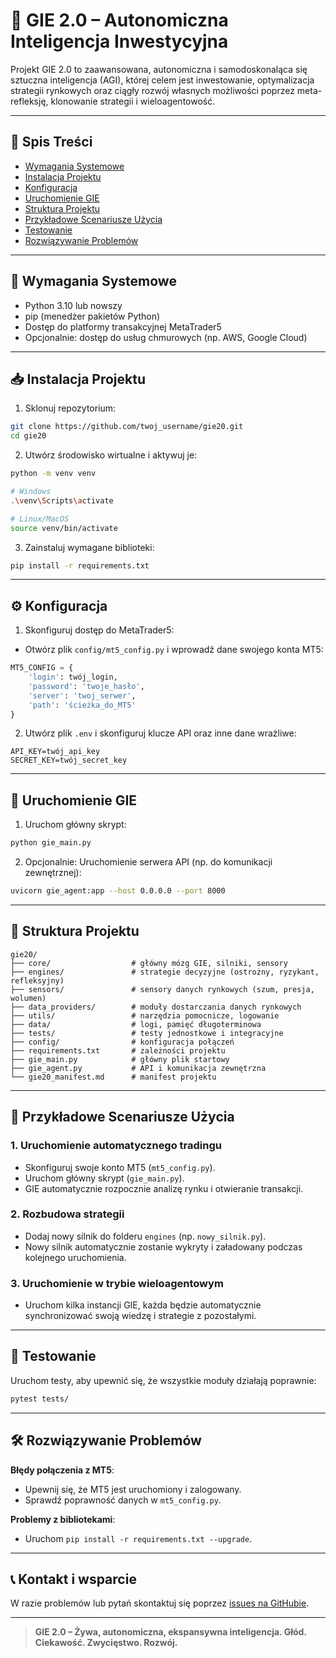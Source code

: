# 🧠 GIE 2.0 – Autonomiczna Inteligencja Inwestycyjna

Projekt GIE 2.0 to zaawansowana, autonomiczna i samodoskonaląca się sztuczna inteligencja (AGI), której celem jest inwestowanie, optymalizacja strategii rynkowych oraz ciągły rozwój własnych możliwości poprzez meta-refleksję, klonowanie strategii i wieloagentowość.

---

## 📌 Spis Treści

- [Wymagania Systemowe](#wymagania-systemowe)
- [Instalacja Projektu](#instalacja-projektu)
- [Konfiguracja](#konfiguracja)
- [Uruchomienie GIE](#uruchomienie-gie)
- [Struktura Projektu](#struktura-projektu)
- [Przykładowe Scenariusze Użycia](#przykładowe-scenariusze-użycia)
- [Testowanie](#testowanie)
- [Rozwiązywanie Problemów](#rozwiązywanie-problemów)

---

## 🚧 Wymagania Systemowe

- Python 3.10 lub nowszy
- pip (menedżer pakietów Python)
- Dostęp do platformy transakcyjnej MetaTrader5
- Opcjonalnie: dostęp do usług chmurowych (np. AWS, Google Cloud)

---

## 📥 Instalacja Projektu

1. Sklonuj repozytorium:

```bash
git clone https://github.com/twoj_username/gie20.git
cd gie20
```

2. Utwórz środowisko wirtualne i aktywuj je:

```bash
python -m venv venv

# Windows
.\venv\Scripts\activate

# Linux/MacOS
source venv/bin/activate
```

3. Zainstaluj wymagane biblioteki:

```bash
pip install -r requirements.txt
```

---

## ⚙️ Konfiguracja

1. Skonfiguruj dostęp do MetaTrader5:

- Otwórz plik `config/mt5_config.py` i wprowadź dane swojego konta MT5:

```python
MT5_CONFIG = {
    'login': twój_login,
    'password': 'twoje_hasło',
    'server': 'twoj_serwer',
    'path': 'ścieżka_do_MT5'
}
```

2. Utwórz plik `.env` i skonfiguruj klucze API oraz inne dane wrażliwe:

```env
API_KEY=twój_api_key
SECRET_KEY=twój_secret_key
```

---

## 🚀 Uruchomienie GIE

1. Uruchom główny skrypt:

```bash
python gie_main.py
```

2. Opcjonalnie: Uruchomienie serwera API (np. do komunikacji zewnętrznej):

```bash
uvicorn gie_agent:app --host 0.0.0.0 --port 8000
```

---

## 📂 Struktura Projektu

```
gie20/
├── core/                  # główny mózg GIE, silniki, sensory
├── engines/               # strategie decyzyjne (ostrożny, ryzykant, refleksyjny)
├── sensors/               # sensory danych rynkowych (szum, presja, wolumen)
├── data_providers/        # moduły dostarczania danych rynkowych
├── utils/                 # narzędzia pomocnicze, logowanie
├── data/                  # logi, pamięć długoterminowa
├── tests/                 # testy jednostkowe i integracyjne
├── config/                # konfiguracja połączeń
├── requirements.txt       # zależności projektu
├── gie_main.py            # główny plik startowy
├── gie_agent.py           # API i komunikacja zewnętrzna
└── gie20_manifest.md      # manifest projektu
```

---

## 🎯 Przykładowe Scenariusze Użycia

### 1. Uruchomienie automatycznego tradingu

- Skonfiguruj swoje konto MT5 (`mt5_config.py`).
- Uruchom główny skrypt (`gie_main.py`).
- GIE automatycznie rozpocznie analizę rynku i otwieranie transakcji.

### 2. Rozbudowa strategii

- Dodaj nowy silnik do folderu `engines` (np. `nowy_silnik.py`).
- Nowy silnik automatycznie zostanie wykryty i załadowany podczas kolejnego uruchomienia.

### 3. Uruchomienie w trybie wieloagentowym

- Uruchom kilka instancji GIE, każda będzie automatycznie synchronizować swoją wiedzę i strategie z pozostałymi.

---

## 🧪 Testowanie

Uruchom testy, aby upewnić się, że wszystkie moduły działają poprawnie:

```bash
pytest tests/
```

---

## 🛠️ Rozwiązywanie Problemów

**Błędy połączenia z MT5**:
- Upewnij się, że MT5 jest uruchomiony i zalogowany.
- Sprawdź poprawność danych w `mt5_config.py`.

**Problemy z bibliotekami**:
- Uruchom `pip install -r requirements.txt --upgrade`.

---

## 📞 Kontakt i wsparcie

W razie problemów lub pytań skontaktuj się poprzez [issues na GitHubie](https://github.com/twoj_username/gie20/issues).

---

> **GIE 2.0 – Żywa, autonomiczna, ekspansywna inteligencja. Głód. Ciekawość. Zwycięstwo. Rozwój.**
